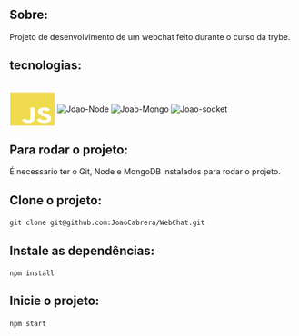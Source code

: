 ## Sobre:

Projeto de desenvolvimento de um webchat feito durante o curso da trybe.

## tecnologias:

<div style="display: inline_block"><br>
   <img align="center" alt="Joao-Js" height="60" width="80" src="https://raw.githubusercontent.com/devicons/devicon/master/icons/javascript/javascript-plain.svg">
   <img align="center" alt="Joao-Node" height="60" width="80" src="https://cdn.jsdelivr.net/gh/devicons/devicon/icons/nodejs/nodejs-plain-wordmark.svg">
   <img align="center" alt="Joao-Mongo" height="60" width="80" src="https://cdn.jsdelivr.net/gh/devicons/devicon/icons/mongodb/mongodb-original-wordmark.svg">
   <img align="center" alt="Joao-socket" height="60" width="80" src="https://cdn.jsdelivr.net/gh/devicons/devicon/icons/socketio/socketio-original-wordmark.svg">
</div>

## Para rodar o projeto:

É necessario ter o Git, Node e MongoDB instalados para rodar o projeto.

## Clone o projeto:

`git clone git@github.com:JoaoCabrera/WebChat.git`

## Instale as dependências:

`npm install`

## Inicie o projeto:

`npm start`

